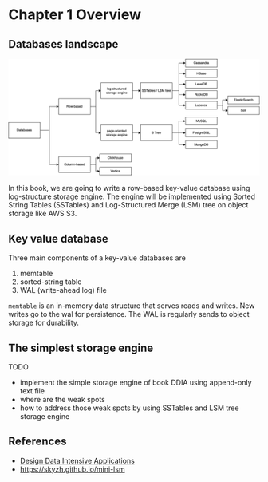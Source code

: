 # Chapter 1 Overview

## Databases landscape

![img_1.png](img_1.png)

In this book, we are going to write a row-based key-value database using log-structure storage engine. The engine will be implemented using Sorted String Tables (SSTables) and Log-Structured Merge (LSM) tree on object storage like AWS S3.

## Key value database

Three main components of a key-value databases are
1. memtable
2. sorted-string table
3. WAL (write-ahead log) file

`memtable` is an in-memory data structure that serves reads and writes. New writes go to the wal for persistence. The WAL is regularly sends to object storage for durability.

## The simplest storage engine

TODO
- implement the simple storage engine of book DDIA using append-only text file
- where are the weak spots
- how to address those weak spots by using SSTables and LSM tree storage engine


## References
- [Design Data Intensive Applications](https://www.amazon.com/Designing-Data-Intensive-Applications-Reliable-Maintainable/dp/1449373321)
- https://skyzh.github.io/mini-lsm



